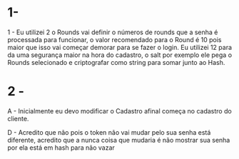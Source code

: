 # 1- 
1 - Eu utilizei 2 o Rounds vai definir o números de rounds que a senha é processada para funcionar, o valor recomendado para o Round é 10 pois maior que isso vai começar demorar para se fazer o login. Eu utilizei 12 para da uma segurança maior na hora do cadastro, o salt por exemplo ele pega o Rounds selecionado e criptografar como string para somar junto ao Hash.

# 2 -

A - Inicialmente eu devo modificar o Cadastro afinal começa no cadastro do cliente.

D - Acredito que não pois o token não vai mudar pelo sua senha está diferente, acredito que a nunca coisa que mudaria é não mostrar sua senha por ela está em hash para não vazar



